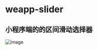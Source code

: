 # weapp-slider


## 小程序端的的区间滑动选择器
![image](https://user-images.githubusercontent.com/29478905/110296406-45ed5f00-802d-11eb-9c8d-62b09035215f.png)


